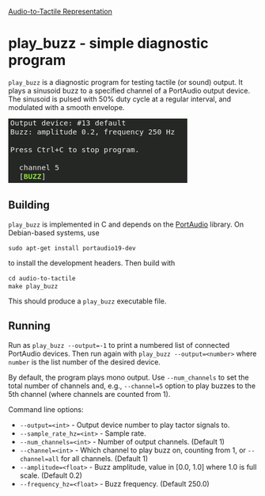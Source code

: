 [Audio-to-Tactile Representation](../README.md)

# play_buzz - simple diagnostic program

`play_buzz` is a diagnostic program for testing tactile (or sound) output. It
plays a sinusoid buzz to a specified channel of a PortAudio output device. The
sinusoid is pulsed with 50% duty cycle at a regular interval, and modulated with
a smooth envelope.

![play buzz](play-buzz.gif)


## Building

`play_buzz` is implemented in C and depends on the
[PortAudio](http://www.portaudio.com/) library. On Debian-based systems, use

``` shell
sudo apt-get install portaudio19-dev
```

to install the development headers. Then build with

``` shell
cd audio-to-tactile
make play_buzz
```

This should produce a `play_buzz` executable file.


## Running

Run as `play_buzz --output=-1` to print a numbered list of connected PortAudio
devices. Then run again with `play_buzz --output=<number>` where `number` is the
list number of the desired device.

By default, the program plays mono output. Use `--num_channels` to set the total
number of channels and, e.g., `--channel=5` option to play buzzes to the 5th
channel (where channels are counted from 1).

Command line options:

 * `--output=<int>` - Output device number to play tactor signals to.
 * `--sample_rate_hz=<int>` - Sample rate.
 * `--num_channels=<int>` - Number of output channels. (Default 1)
 * `--channel=<int>` - Which channel to play buzz on, counting from 1, or `--channel=all` for all channels. (Default 1)
 * `--amplitude=<float>` - Buzz amplitude, value in [0.0, 1.0] where 1.0 is full scale. (Default 0.2)
 * `--frequency_hz=<float>` - Buzz frequency. (Default 250.0)

